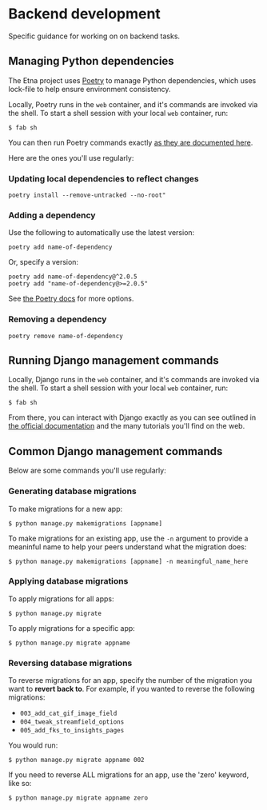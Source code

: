 # Backend development

Specific guidance for working on on backend tasks.

## Managing Python dependencies

The Etna project uses [Poetry](https://python-poetry.org/docs/) to manage Python dependencies, which uses lock-file to help ensure environment consistency.

Locally, Poetry runs in the `web` container, and it's commands are invoked via the shell. To start a shell session with your local `web` container, run:

```console
$ fab sh
```

You can then run Poetry commands exactly [as they are documented here](https://python-poetry.org/docs/cli/).

Here are the ones you'll use regularly:

### Updating local dependencies to reflect changes

```console
poetry install --remove-untracked --no-root"
```

### Adding a dependency

Use the following to automatically use the latest version:

```console
poetry add name-of-dependency
```

Or, specify a version:

```console
poetry add name-of-dependency@^2.0.5
poetry add "name-of-dependency@>=2.0.5"
```

See [the Poetry docs](https://python-poetry.org/docs/cli/#add) for more options.

### Removing a dependency

```console
poetry remove name-of-dependency
```

## Running Django management commands

Locally, Django runs in the `web` container, and it's commands are invoked via the shell. To start a shell session with your local `web` container, run:

```console
$ fab sh
```

From there, you can interact with Django exactly as you can see outlined in [the official documentation](https://docs.djangoproject.com/en/stable/topics/migrations/#module-django.db.migrations) and the many tutorials you'll find on the web.

## Common Django management commands

Below are some commands you'll use regularly:

### Generating database migrations

To make migrations for a new app:

```console
$ python manage.py makemigrations [appname]
```

To make migrations for an existing app, use the `-n` argument to provide a meaninful name to help your peers understand what the migration does:

```console
$ python manage.py makemigrations [appname] -n meaningful_name_here
```

### Applying database migrations

To apply migrations for all apps:

```console
$ python manage.py migrate
```

To apply migrations for a specific app:

```console
$ python manage.py migrate appname
```

### Reversing database migrations

To reverse migrations for an app, specify the number of the migration you want to **revert back to**. For example, if you wanted to reverse the following migrations:

- `003_add_cat_gif_image_field`
- `004_tweak_streamfield_options`
- `005_add_fks_to_insights_pages`

You would run:

```console
$ python manage.py migrate appname 002
```

If you need to reverse ALL migrations for an app, use the 'zero' keyword, like so:

```console
$ python manage.py migrate appname zero
```
